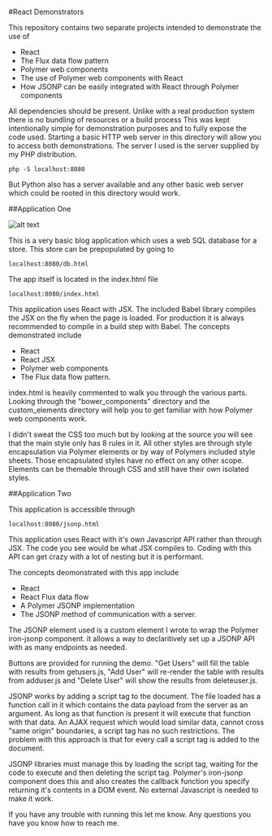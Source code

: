 #React Demonstrators

This repository contains two separate projects intended to demonstrate the use of 
* React
* The Flux data flow pattern
* Polymer web components
* The use of Polymer web components with React
* How JSONP can be easily integrated with React through Polymer components

All dependencies should be present. Unlike with a real production system there is no bundling of resources or a build process
This was kept intentionally simple for demonstration purposes and to fully expose the code used. Starting a basic HTTP web server in this directory will allow you to
access both demonstrations. The server I used is the server supplied by my PHP distribution.

`php -S localhost:8080`

But Python also has a server available and any other basic web server which could be rooted in this directory would work.

##Application One

![alt text](https://github.com/hammer65/jsonp_static/react_screen_01.png "Application 1")

This is a very basic blog application which uses a web SQL database for a store.  This store can be prepopulated by going to 

`localhost:8080/db.html`

The app itself is located in the index.html file

`localhost:8080/index.html`

This application uses React with JSX. The included Babel library compiles the JSX on the fly when the page is loaded. For production it is always recommended
to compile in a build step with Babel. The concepts demonstrated include 

* React
* React JSX
* Polymer web components
* The Flux data flow pattern.

index.html is heavily commented to walk you through the various parts. Looking through the "bower_components" directory and the 
custom_elements directory will help you to get familiar with how Polymer web components work.

I didn't sweat the CSS too much but by looking at the source you will see that the main style only has 8 rules in it. All other styles
are through style encapsulation via Polymer elements or by way of Polymers included style sheets. Those encapsulated styles have
no effect on any other scope. Elements can be themable through CSS and still have their own isolated styles.

##Application Two

This application is accessible through 

`localhost:8080/jsonp.html`

This application uses React with it's own Javascript API rather than through JSX. The code you see would be what JSX compiles to. Coding with
this API can get crazy with a lot of nesting but it is performant. 

The concepts deomonstrated with this app include 
* React
* React Flux data flow
* A Polymer JSONP implementation
* The JSONP method of communication with a server.

The JSONP element used is a custom element I wrote to wrap the Polymer iron-jsonp component. it allows a way to declaritively  set up a JSONP API 
with as many endpoints as needed.

Buttons are provided for running the demo. "Get Users" will fill the table with results from getusers.js, "Add User" will re-render the table with results from 
adduser.js and "Delete User" will show the results from deleteuser.js.

JSONP works by adding a script tag to the document. The file loaded has a function call in it which contains the data payload from the server as an argument.
As long as that function is present it will execute that function with that data. An AJAX request which would load similar data,
cannot cross "same origin" boundaries, a script tag has no such restrictions. The problem with this approach is that for every call a script tag is added to the document.

JSONP libraries must manage this by loading the script tag, waiting for the code to execute and then deleting the script tag. Polymer's iron-jsonp component
does this and also creates the callback function you specify returning it's contents in a DOM event. No external Javascript is needed to make it work.

If you have any trouble with running this let me know. Any questions you have you know how to reach me.